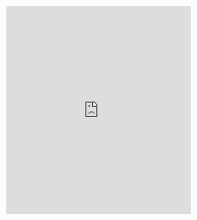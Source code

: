 <br>
<br>

<iframe src="https://docs.google.com/presentation/d/1vQk4JwzAPMY0droH3r7d4qrNgFCFs9U2gf4fIwzCXOw/embed?start=true&loop=true&delayms=10000" frameborder="0" width="100%" height="569" allowfullscreen="true" mozallowfullscreen="true" webkitallowfullscreen="true"></iframe>